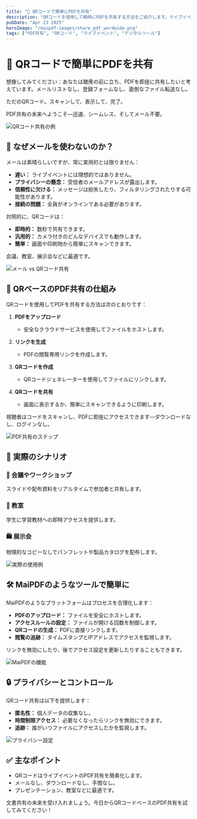 ```yaml
---
title: "📲 QRコードで簡単にPDFを共有"
description: "QRコードを使用して瞬時にPDFを共有する方法をご紹介します。ライブイベントやプレゼンテーションに最適な、迅速、安全、そしてメール不要のソリューション。"
pubDate: "Apr 23 2025"
heroImage: "/maipdf-images/share_pdf_wordwide.png"
tags: ["PDF共有", "QRコード", "ライブイベント", "デジタルツール"]
---
```


# 📲 QRコードで簡単にPDFを共有

<div class="intro-panel">
  <p>想像してみてください：あなたは聴衆の前に立ち、PDFを即座に共有したいと考えています。メールリストなし、登録フォームなし、面倒なファイル転送なし。</p>
  <p>ただのQRコード。スキャンして、表示して、完了。</p>
  <p>PDF共有の未来へようこそ—迅速、シームレス、そしてメール不要。</p>
</div>

![QRコード共有の例](/maipdf-images/result_of_pdf_link_and_qr_code.png)

## 🧠 なぜメールを使わないのか？

メールは素晴らしいですが、常に実用的とは限りません：

- **遅い：** ライブイベントには理想的ではありません。
- **プライバシーの懸念：** 受信者のメールアドレスが露出します。
- **信頼性に欠ける：** メッセージは紛失したり、フィルタリングされたりする可能性があります。
- **接続の問題：** 全員がオンラインである必要があります。

対照的に、QRコードは：

- **即時的：** 数秒で共有できます。
- **汎用的：** カメラ付きのどんなデバイスでも動作します。
- **簡単：** 画面や印刷物から簡単にスキャンできます。

会議、教室、展示会などに最適です。

![メール vs QRコード共有](/maipdf-images/send_pdf_link_on_instant_mesenger.png)

## 🔄 QRベースのPDF共有の仕組み

QRコードを使用してPDFを共有する方法は次のとおりです：

1. **PDFをアップロード**
   - 安全なクラウドサービスを使用してファイルをホストします。

2. **リンクを生成**
   - PDFの閲覧専用リンクを作成します。

3. **QRコードを作成**
   - QRコードジェネレーターを使用してファイルにリンクします。

4. **QRコードを共有**
   - 画面に表示するか、簡単にスキャンできるように印刷します。

視聴者はコードをスキャンし、PDFに即座にアクセスできます—ダウンロードなし、ログインなし。

![PDF共有のステップ](/maipdf-images/upload_section.png)

## 🧪 実際のシナリオ

### 🎤 会議やワークショップ
スライドや配布資料をリアルタイムで参加者と共有します。

### 🏫 教室
学生に学習教材への即時アクセスを提供します。

### 🛍️ 展示会
物理的なコピーなしでパンフレットや製品カタログを配布します。

![実際の使用例](/maipdf-images/share_pdf_wordwide.png)

## 🛠 MaiPDFのようなツールで簡単に

MaiPDFのようなプラットフォームはプロセスを合理化します：

- **PDFのアップロード：** ファイルを安全にホストします。
- **アクセスルールの設定：** ファイルが開ける回数を制御します。
- **QRコードの生成：** PDFに直接リンクします。
- **閲覧の追跡：** タイムスタンプとIPアドレスでアクセスを監視します。

リンクを無効にしたり、後でアクセス設定を更新したりすることもできます。

![MaiPDFの機能](/maipdf-images/pdf_change_setting_after_sent.png)

## 🔒 プライバシーとコントロール

QRコード共有は以下を提供します：

- **匿名性：** 個人データの収集なし。
- **時間制限アクセス：** 必要なくなったらリンクを無効にできます。
- **追跡：** 誰がいつファイルにアクセスしたかを監視します。

![プライバシー設定](/maipdf-images/security_setting.png)

## ✅ 主なポイント

- QRコードはライブイベントのPDF共有を簡素化します。
- メールなし、ダウンロードなし、手間なし。
- プレゼンテーション、教室などに最適です。

文書共有の未来を受け入れましょう。今日からQRコードベースのPDF共有を試してみてください！